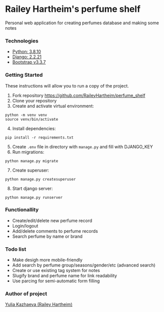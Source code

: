 # Railey Hartheim's perfume shelf
Personal web application for creating perfumes database and making some notes

### Technologies
* [Python: 3.8.10](https://www.python.org/)
* [Django: 2.2.21](https://www.djangoproject.com/)
* [Bootstrap v3.3.7](https://getbootstrap.com/)

### Getting Started
These instructions will allow you to run a copy of the project.

1. Fork repository https://github.com/RaileyHartheim/perfume_shelf
2. Clone your repository
3. Create and activate virtual environment:
```
python -m venv venv
source venv/bin/activate
```
4. Install dependencies:
```
pip install -r requirements.txt
```
5. Create ``.env`` file in directory with ``manage.py`` and fill with DJANGO_KEY
6. Run migrations:
```
python manage.py migrate
```
7. Create superuser:
```
python manage.py createsuperuser
```

8.  Start django server:
```
python manage.py runserver
```

### Functionallity
* Create/edit/delete new perfume record
* Login/logout
* Add/delete comments to perfume records
* Search perfume by name or brand

### Todo list
* Make desigh more mobile-friendly
* Add search by perfume group/seasons/gender/etc (advanced search)
* Create or use existing tag system for notes
* Slugify brand and perfume name for link readability
* Use parcing for semi-automatic form filling  

### Author of project
[Yulia Kazhaeva (Railey Hartheim)](https://github.com/RaileyHartheim)